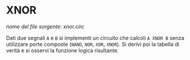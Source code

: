 # XNOR

*nome del file sorgente: xnor.circ*

Dati due segnali `A` e `B` si implementi un circuito che calcoli `A XNOR B` senza utilizzare porte composte (`NAND`, `NOR`, `XOR`, `XNOR`). Si derivi poi la tabella di verità e si osservi la funzione logica risultante.
